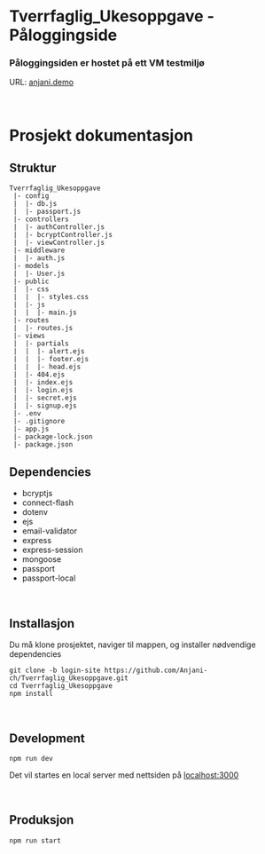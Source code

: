 # Tverrfaglig_Ukesoppgave - Påloggingside

### Påloggingsiden er hostet på ett VM testmiljø
URL: [anjani.demo](http://anjani.demo)

<br />

# Prosjekt dokumentasjon

## Struktur
```
Tverrfaglig_Ukesoppgave
 |- config
 |  |- db.js
 |  |- passport.js
 |- controllers
 |  |- authController.js
 |  |- bcryptController.js
 |  |- viewController.js
 |- middleware
 |  |- auth.js
 |- models
 |  |- User.js
 |- public
 |  |- css
 |  |  |- styles.css
 |  |- js
 |  |  |- main.js
 |- routes
 |  |- routes.js
 |- views
 |  |- partials
 |  |  |- alert.ejs
 |  |  |- footer.ejs
 |  |  |- head.ejs
 |  |- 404.ejs
 |  |- index.ejs
 |  |- login.ejs
 |  |- secret.ejs
 |  |- signup.ejs
 |- .env
 |- .gitignore
 |- app.js
 |- package-lock.json
 |- package.json
```

## Dependencies
<ul>
    <li>bcryptjs</li>
    <li>connect-flash</li>
    <li>dotenv</li>
    <li>ejs</li>
    <li>email-validator</li>
    <li>express</li>
    <li>express-session</li>
    <li>mongoose</li>
    <li>passport</li>
    <li>passport-local</li>
</ul>

<br />

## Installasjon
Du må klone prosjektet, naviger til mappen, og installer nødvendige dependencies

```
git clone -b login-site https://github.com/Anjani-ch/Tverrfaglig_Ukesoppgave.git
cd Tverrfaglig_Ukesoppgave
npm install
```

<br />

## Development
```
npm run dev
```
Det vil startes en local server med nettsiden på [localhost:3000](http://localhost:3000)

<br />

## Produksjon
```
npm run start
```
